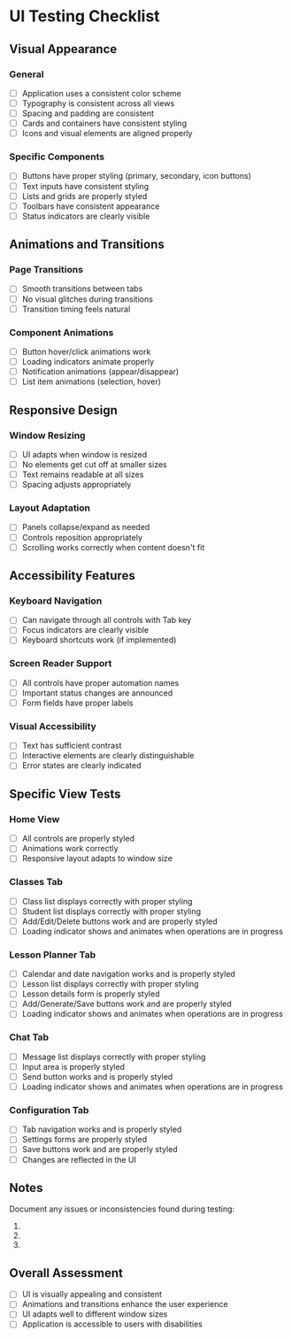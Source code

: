 # UI Testing Checklist

## Visual Appearance

### General
- [ ] Application uses a consistent color scheme
- [ ] Typography is consistent across all views
- [ ] Spacing and padding are consistent
- [ ] Cards and containers have consistent styling
- [ ] Icons and visual elements are aligned properly

### Specific Components
- [ ] Buttons have proper styling (primary, secondary, icon buttons)
- [ ] Text inputs have consistent styling
- [ ] Lists and grids are properly styled
- [ ] Toolbars have consistent appearance
- [ ] Status indicators are clearly visible

## Animations and Transitions

### Page Transitions
- [ ] Smooth transitions between tabs
- [ ] No visual glitches during transitions
- [ ] Transition timing feels natural

### Component Animations
- [ ] Button hover/click animations work
- [ ] Loading indicators animate properly
- [ ] Notification animations (appear/disappear)
- [ ] List item animations (selection, hover)

## Responsive Design

### Window Resizing
- [ ] UI adapts when window is resized
- [ ] No elements get cut off at smaller sizes
- [ ] Text remains readable at all sizes
- [ ] Spacing adjusts appropriately

### Layout Adaptation
- [ ] Panels collapse/expand as needed
- [ ] Controls reposition appropriately
- [ ] Scrolling works correctly when content doesn't fit

## Accessibility Features

### Keyboard Navigation
- [ ] Can navigate through all controls with Tab key
- [ ] Focus indicators are clearly visible
- [ ] Keyboard shortcuts work (if implemented)

### Screen Reader Support
- [ ] All controls have proper automation names
- [ ] Important status changes are announced
- [ ] Form fields have proper labels

### Visual Accessibility
- [ ] Text has sufficient contrast
- [ ] Interactive elements are clearly distinguishable
- [ ] Error states are clearly indicated

## Specific View Tests

### Home View
- [ ] All controls are properly styled
- [ ] Animations work correctly
- [ ] Responsive layout adapts to window size

### Classes Tab
- [ ] Class list displays correctly with proper styling
- [ ] Student list displays correctly with proper styling
- [ ] Add/Edit/Delete buttons work and are properly styled
- [ ] Loading indicator shows and animates when operations are in progress

### Lesson Planner Tab
- [ ] Calendar and date navigation works and is properly styled
- [ ] Lesson list displays correctly with proper styling
- [ ] Lesson details form is properly styled
- [ ] Add/Generate/Save buttons work and are properly styled
- [ ] Loading indicator shows and animates when operations are in progress

### Chat Tab
- [ ] Message list displays correctly with proper styling
- [ ] Input area is properly styled
- [ ] Send button works and is properly styled
- [ ] Loading indicator shows and animates when operations are in progress

### Configuration Tab
- [ ] Tab navigation works and is properly styled
- [ ] Settings forms are properly styled
- [ ] Save buttons work and are properly styled
- [ ] Changes are reflected in the UI

## Notes

Document any issues or inconsistencies found during testing:

1. 
2. 
3. 

## Overall Assessment

- [ ] UI is visually appealing and consistent
- [ ] Animations and transitions enhance the user experience
- [ ] UI adapts well to different window sizes
- [ ] Application is accessible to users with disabilities
